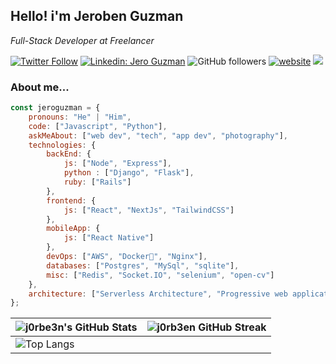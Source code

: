 <h2>Hello! i'm Jeroben Guzman</h2>

<p><em>Full-Stack Developer at Freelancer</em></p>

[![Twitter Follow](https://img.shields.io/twitter/follow/j0rbe3n?label=Follow)](https://twitter.com/intent/follow?screen_name=j0rbe3n)
[![Linkedin: Jero Guzman](https://img.shields.io/badge/-jeroguzman-blue?style=flat-square&logo=Linkedin&logoColor=white&link=https://www.linkedin.com/in/jeroben-azhael-guzman-castillo-26bb5078/)](https://www.linkedin.com/in/jeroben-azhael-guzman-castillo-26bb5078/)
![GitHub followers](https://img.shields.io/github/followers/jeroguzman?label=Follow&style=social)
[![website](https://img.shields.io/badge/Website-46a2f1.svg?&style=flat-square&logo=Google-Chrome&logoColor=white&link=https://yugizone.xyz)](https://yugizone.xyz/)
![](https://visitor-badge.glitch.me/badge?page_id=jeroguzman.jeroguzman)


### About me...  

```javascript
const jeroguzman = {
    pronouns: "He" | "Him",
    code: ["Javascript", "Python"],
    askMeAbout: ["web dev", "tech", "app dev", "photography"],
    technologies: {
        backEnd: {
            js: ["Node", "Express"],
            python : ["Django", "Flask"],
            ruby: ["Rails"]
        },
        frontend: {
            js: ["React", "NextJs", "TailwindCSS"]
        },
        mobileApp: {
            js: ["React Native"]
        },
        devOps: ["AWS", "Docker🐳", "Nginx"],
        databases: ["Postgres", "MySql", "sqlite"],
        misc: ["Redis", "Socket.IO", "selenium", "open-cv"]
    },
    architecture: ["Serverless Architecture", "Progressive web applications", "Single page applications"]
};
```
| ![j0rbe3n's GitHub Stats](https://github-readme-stats.vercel.app/api?username=jeroguzman&show_icons=true&theme=tokyonight) | ![j0rb3en GitHub Streak](https://github-readme-streak-stats.herokuapp.com/?user=jeroguzman&theme=tokyonight) |
| --- | --- |
| ![Top Langs](https://github-readme-stats.vercel.app/api/top-langs/?username=jeroguzman&theme=tokyonight) |  |
